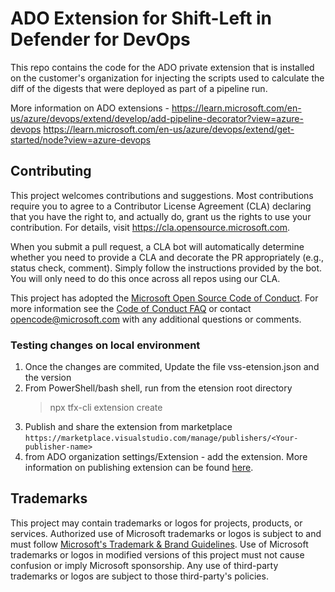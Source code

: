 # ADO Extension for Shift-Left in Defender for DevOps

This repo contains the code for the ADO private extension that is installed on the customer's organization for injecting the scripts used to calculate the diff of the digests that were deployed as part of a pipeline run.

More information on ADO extensions - 
https://learn.microsoft.com/en-us/azure/devops/extend/develop/add-pipeline-decorator?view=azure-devops
https://learn.microsoft.com/en-us/azure/devops/extend/get-started/node?view=azure-devops

## Contributing

This project welcomes contributions and suggestions.  Most contributions require you to agree to a
Contributor License Agreement (CLA) declaring that you have the right to, and actually do, grant us
the rights to use your contribution. For details, visit https://cla.opensource.microsoft.com.

When you submit a pull request, a CLA bot will automatically determine whether you need to provide
a CLA and decorate the PR appropriately (e.g., status check, comment). Simply follow the instructions
provided by the bot. You will only need to do this once across all repos using our CLA.

This project has adopted the [Microsoft Open Source Code of Conduct](https://opensource.microsoft.com/codeofconduct/).
For more information see the [Code of Conduct FAQ](https://opensource.microsoft.com/codeofconduct/faq/) or
contact [opencode@microsoft.com](mailto:opencode@microsoft.com) with any additional questions or comments.

### Testing changes on local environment 

1. Once the changes are commited, Update the file vss-etension.json and the version
2. From PowerShell/bash shell, run from the etension root directory 
    > npx tfx-cli extension create
3) Publish and share the extension from marketplace
`https://marketplace.visualstudio.com/manage/publishers/<Your-publisher-name>`
4) from ADO organization settings/Extension - add the extension. More information on publishing extension can be found [here](https://learn.microsoft.com/en-us/azure/devops/extend/publish/overview?view=azure-devops).

## Trademarks

This project may contain trademarks or logos for projects, products, or services. Authorized use of Microsoft 
trademarks or logos is subject to and must follow 
[Microsoft's Trademark & Brand Guidelines](https://www.microsoft.com/en-us/legal/intellectualproperty/trademarks/usage/general).
Use of Microsoft trademarks or logos in modified versions of this project must not cause confusion or imply Microsoft sponsorship.
Any use of third-party trademarks or logos are subject to those third-party's policies.

